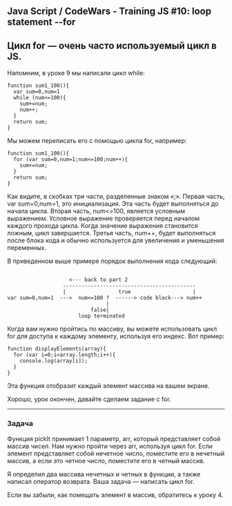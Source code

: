## Java Script / CodeWars -  Training JS #10: loop statement --for

## Цикл for — очень часто используемый цикл в JS.

Напомним, в уроке 9 мы написали цикл while:
```
function sum1_100(){
  var sum=0,num=1
  while (num<=100){
    sum+=num;
    num++;
  }
  return sum;
}
```
Мы можем переписать его с помощью цикла for, например:
```
function sum1_100(){
  for (var sum=0,num=1;num<=100;num++){
    sum+=num;
  }
  return sum;
}
```
Как видите, в скобках три части, разделенные знаком «;». Первая часть, var sum=0,num=1, это инициализация. Эта часть будет выполняться до начала цикла. Вторая часть, num<=100, является условным выражением. Условное выражение проверяется перед началом каждого прохода цикла. Когда значение выражения становится ложным, цикл завершается. Третья часть, num++, будет выполняться после блока кода и обычно используется для увеличения и уменьшения переменных.

В приведенном выше примере порядок выполнения кода следующий:

```

                    <--- back to part 2
                  -------------------------------------------
                  |                 true                    |
var sum=0,num=1  --->  num<=100 ?  ------> code block---> num++
                                |  
                           false|
                       loop terminated
```
Когда вам нужно пройтись по массиву, вы можете использовать цикл for для доступа к каждому элементу, используя его индекс. Вот пример:
```
function displayElements(array){
  for (var i=0;i<array.length;i++){
    console.log(array[i]);
  }
}
```
Эта функция отобразит каждый элемент массива на вашем экране.

Хорошо, урок окончен, давайте сделаем задание с for.

---
### Задача

Функция pickIt принимает 1 параметр, arr, который представляет собой массив чисел. Нам нужно пройти через arr, используя цикл for. Если элемент представляет собой нечетное число, поместите его в нечетный массив, а если это четное число, поместите его в четный массив.

Я определил два массива нечетных и четных в функции, а также написал оператор возврата. Ваша задача — написать цикл for.

Если вы забыли, как помещать элемент в массив, обратитесь к уроку 4.